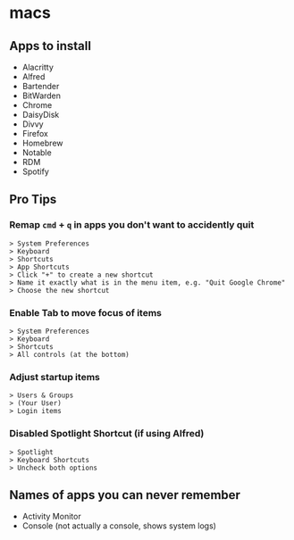 # macs

## Apps to install

- Alacritty
- Alfred
- Bartender
- BitWarden
- Chrome
- DaisyDisk
- Divvy
- Firefox
- Homebrew
- Notable
- RDM
- Spotify

## Pro Tips

### Remap `cmd` + `q` in apps you don't want to accidently quit

```
> System Preferences
> Keyboard
> Shortcuts
> App Shortcuts
> Click "+" to create a new shortcut
> Name it exactly what is in the menu item, e.g. "Quit Google Chrome"
> Choose the new shortcut
```

### Enable Tab to move focus of items

```
> System Preferences
> Keyboard
> Shortcuts
> All controls (at the bottom)
```

### Adjust startup items

```
> Users & Groups
> (Your User)
> Login items
```

### Disabled Spotlight Shortcut (if using Alfred)

```
> Spotlight
> Keyboard Shortcuts
> Uncheck both options
```

## Names of apps you can never remember

- Activity Monitor
- Console (not actually a console, shows system logs)
